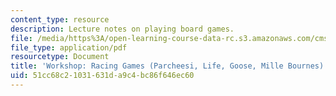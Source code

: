 ```yaml
---
content_type: resource
description: Lecture notes on playing board games.
file: /media/https%3A/open-learning-course-data-rc.s3.amazonaws.com/cms-608-game-design-spring-2008/51cc68c21031631da9c4bc86f646ec60_MITCMS_608s08_lec_notes15.pdf
file_type: application/pdf
resourcetype: Document
title: 'Workshop: Racing Games (Parcheesi, Life, Goose, Mille Bournes)'
uid: 51cc68c2-1031-631d-a9c4-bc86f646ec60
---
```

